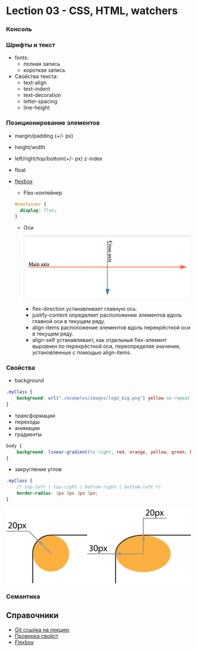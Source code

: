 # Lection 03 - CSS, HTML, watchers

### Консоль

### Шрифты и текст
- fonts:
    - полная запись
    - короткая запись
- Свойства текста:
    - text-align
    - text-indent
    - text-decoration
    - letter-spacing
    - line-height

### Позиционирование элементов
- margin/padding (+/- px)
- height/width
- left/right/top/bottom(+/- px) z-index
- float
- [flexbox](https://developer.mozilla.org/ru/docs/Web/CSS/CSS_Flexible_Box_Layout/Using_CSS_flexible_boxes/)
    - Flex-контейнер
    
    ```css
    #container {
      display: flex;
    }
    ```
    
    - Оси
    
        ![Alt text](./examples/images/flex__axis.png "Flex axis")
    
        - flex-direction устанавливает главную ось.
        - justify-content определяет расположение элементов вдоль главной оси в текущем ряду.
        - align-items расположение элементов вдоль перекрёстной оси в текущем ряду.
        - align-self устанавливает, как отдельный flex-элемент выровнен по перекрёстной оси, переопределяя значения, установленные с помощью align-items.

### Cвойства
- background
```css
.myClass {
    background: url("./examples/images/logo_big.png") yellow no-repeat center center;
}
```
- трансформации
- переходы
- анимации
- градиенты
```css
body {
    background: linear-gradient(to right, red, orange, yellow, green, blue, indigo, violet);
}
```
- закругление углов

```css
.myClass {
    /* top-left | top-right | bottom-right | bottom-left */
    border-radius: 3px 3px 3px 3px;
}
```

![Alt text](./examples/images/css_border-radius_1.png "Border radius")

### Семантика


## Справочники
- [Git ссылка на лекцию](https://github.com/Zlodej43sm/lections/tree/master/03.layout_styles_watcher)
- [Проверка свойст](http://caniuse.com/)
- [Flexbox](https://developer.mozilla.org/ru/docs/Web/CSS/CSS_Flexible_Box_Layout/Using_CSS_flexible_boxes/)